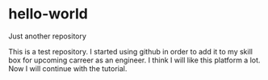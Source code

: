 # hello-world
Just another repository

This is a test repository. 
I started using github in order to add it to my skill box for upcoming carreer as an engineer. 
I think I will like this platform a lot. 
Now I will continue with the tutorial. 
